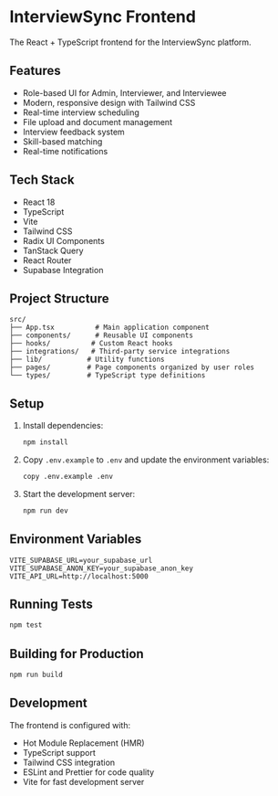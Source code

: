 # InterviewSync Frontend

The React + TypeScript frontend for the InterviewSync platform.

## Features

- Role-based UI for Admin, Interviewer, and Interviewee
- Modern, responsive design with Tailwind CSS
- Real-time interview scheduling
- File upload and document management
- Interview feedback system
- Skill-based matching
- Real-time notifications

## Tech Stack

- React 18
- TypeScript
- Vite
- Tailwind CSS
- Radix UI Components
- TanStack Query
- React Router
- Supabase Integration

## Project Structure

```
src/
├── App.tsx          # Main application component
├── components/      # Reusable UI components
├── hooks/          # Custom React hooks
├── integrations/   # Third-party service integrations
├── lib/           # Utility functions
├── pages/         # Page components organized by user roles
└── types/         # TypeScript type definitions
```

## Setup

1. Install dependencies:
   ```bash
   npm install
   ```

2. Copy `.env.example` to `.env` and update the environment variables:
   ```bash
   copy .env.example .env
   ```

3. Start the development server:
   ```bash
   npm run dev
   ```

## Environment Variables

```plaintext
VITE_SUPABASE_URL=your_supabase_url
VITE_SUPABASE_ANON_KEY=your_supabase_anon_key
VITE_API_URL=http://localhost:5000
```

## Running Tests

```bash
npm test
```

## Building for Production

```bash
npm run build
```

## Development

The frontend is configured with:
- Hot Module Replacement (HMR)
- TypeScript support
- Tailwind CSS integration
- ESLint and Prettier for code quality
- Vite for fast development server
